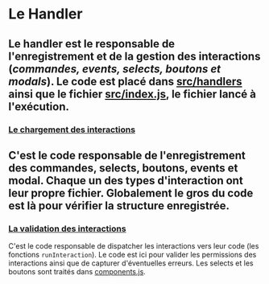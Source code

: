 # Le Handler
Le handler est le responsable de l'enregistrement et de la gestion des interactions (*commandes, events, selects, boutons et modals*).
Le code est placé dans [src/handlers](../src/handlers) ainsi que le fichier [src/index.js](../src/index.js), le fichier lancé à l'exécution.
---
### [Le chargement des interactions](../src/handlers/preload)
C'est le code responsable de l'enregistrement des commandes, selects, boutons, events et modal.
Chaque un des types d'interaction ont leur propre fichier.
Globalement le gros du code est là pour vérifier la structure enregistrée.
---
### [La validation des interactions](../src/handlers/interactionValidation)
C'est le code responsable de dispatcher les interactions vers leur code (les fonctions `runInteraction`).
Le code est ici pour valider les permissions des interactions ainsi que de capturer d'éventuelles erreurs.
Les selects et les boutons sont traités dans [components.js](../src/handlers/interactionValidation/component.js).